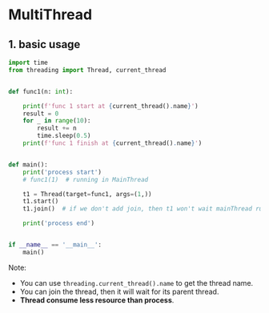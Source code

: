 # MultiThread

## 1. basic usage

```python
import time
from threading import Thread, current_thread


def func1(n: int):

    print(f'func 1 start at {current_thread().name}')
    result = 0
    for _ in range(10):
        result += n
        time.sleep(0.5)
    print(f'func 1 finish at {current_thread().name}')


def main():
    print('process start')
    # func1(1)  # running in MainThread

    t1 = Thread(target=func1, args=(1,))
    t1.start()
    t1.join()  # if we don't add join, then t1 won't wait mainThread running

    print('process end')


if __name__ == '__main__':
    main()
```

Note:

-   You can use `threading.current_thread().name` to get the thread name.
-   You can join the thread, then it will wait for its parent thread.
-   **Thread consume less resource than process**.